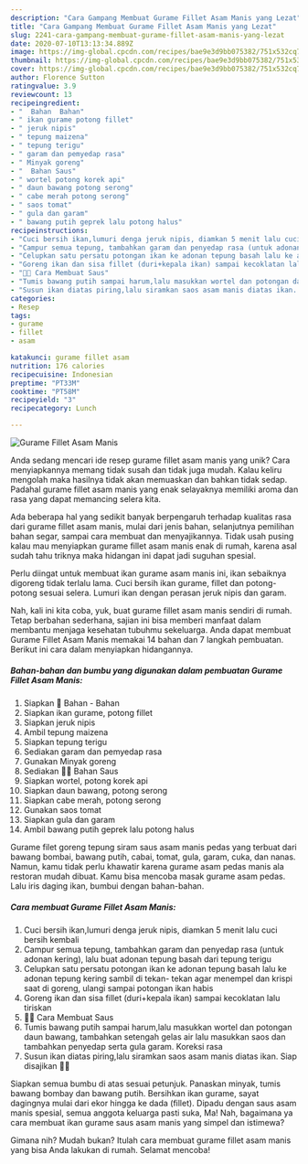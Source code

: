 ```yaml
---
description: "Cara Gampang Membuat Gurame Fillet Asam Manis yang Lezat"
title: "Cara Gampang Membuat Gurame Fillet Asam Manis yang Lezat"
slug: 2241-cara-gampang-membuat-gurame-fillet-asam-manis-yang-lezat
date: 2020-07-10T13:13:34.889Z
image: https://img-global.cpcdn.com/recipes/bae9e3d9bb075382/751x532cq70/gurame-fillet-asam-manis-foto-resep-utama.jpg
thumbnail: https://img-global.cpcdn.com/recipes/bae9e3d9bb075382/751x532cq70/gurame-fillet-asam-manis-foto-resep-utama.jpg
cover: https://img-global.cpcdn.com/recipes/bae9e3d9bb075382/751x532cq70/gurame-fillet-asam-manis-foto-resep-utama.jpg
author: Florence Sutton
ratingvalue: 3.9
reviewcount: 13
recipeingredient:
- "  Bahan  Bahan"
- " ikan gurame potong fillet"
- " jeruk nipis"
- " tepung maizena"
- " tepung terigu"
- " garam dan pemyedap rasa"
- " Minyak goreng"
- "  Bahan Saus"
- " wortel potong korek api"
- " daun bawang potong serong"
- " cabe merah potong serong"
- " saos tomat"
- " gula dan garam"
- " bawang putih geprek lalu potong halus"
recipeinstructions:
- "Cuci bersih ikan,lumuri denga jeruk nipis, diamkan 5 menit lalu cuci bersih kembali"
- "Campur semua tepung, tambahkan garam dan penyedap rasa (untuk adonan kering), lalu buat adonan tepung basah dari tepung terigu"
- "Celupkan satu persatu potongan ikan ke adonan tepung basah lalu ke adonan tepung kering sambil di tekan- tekan agar menempel dan krispi saat di goreng, ulangi sampai potongan ikan habis"
- "Goreng ikan dan sisa fillet (duri+kepala ikan) sampai kecoklatan lalu tiriskan"
- "🥣🥣 Cara Membuat Saus"
- "Tumis bawang putih sampai harum,lalu masukkan wortel dan potongan daun bawang, tambahkan setengah gelas air lalu masukkan saos dan tambahkan penyedap serta gula garam. Koreksi rasa"
- "Susun ikan diatas piring,lalu siramkan saos asam manis diatas ikan. Siap disajikan 🥰🥰"
categories:
- Resep
tags:
- gurame
- fillet
- asam

katakunci: gurame fillet asam 
nutrition: 176 calories
recipecuisine: Indonesian
preptime: "PT33M"
cooktime: "PT58M"
recipeyield: "3"
recipecategory: Lunch

---
```



![Gurame Fillet Asam Manis](https://img-global.cpcdn.com/recipes/bae9e3d9bb075382/751x532cq70/gurame-fillet-asam-manis-foto-resep-utama.jpg)

Anda sedang mencari ide resep gurame fillet asam manis yang unik? Cara menyiapkannya memang tidak susah dan tidak juga mudah. Kalau keliru mengolah maka hasilnya tidak akan memuaskan dan bahkan tidak sedap. Padahal gurame fillet asam manis yang enak selayaknya memiliki aroma dan rasa yang dapat memancing selera kita.

Ada beberapa hal yang sedikit banyak berpengaruh terhadap kualitas rasa dari gurame fillet asam manis, mulai dari jenis bahan, selanjutnya pemilihan bahan segar, sampai cara membuat dan menyajikannya. Tidak usah pusing kalau mau menyiapkan gurame fillet asam manis enak di rumah, karena asal sudah tahu triknya maka hidangan ini dapat jadi suguhan spesial.

Perlu diingat untuk membuat ikan gurame asam manis ini, ikan sebaiknya digoreng tidak terlalu lama. Cuci bersih ikan gurame, fillet dan potong-potong sesuai selera. Lumuri ikan dengan perasan jeruk nipis dan garam.


Nah, kali ini kita coba, yuk, buat gurame fillet asam manis sendiri di rumah. Tetap berbahan sederhana, sajian ini bisa memberi manfaat dalam membantu menjaga kesehatan tubuhmu sekeluarga. Anda dapat membuat Gurame Fillet Asam Manis memakai 14 bahan dan 7 langkah pembuatan. Berikut ini cara dalam menyiapkan hidangannya.

<!--inarticleads1-->

##### Bahan-bahan dan bumbu yang digunakan dalam pembuatan Gurame Fillet Asam Manis:

1. Siapkan  🐠 Bahan - Bahan
1. Siapkan  ikan gurame, potong fillet
1. Siapkan  jeruk nipis
1. Ambil  tepung maizena
1. Siapkan  tepung terigu
1. Sediakan  garam dan pemyedap rasa
1. Gunakan  Minyak goreng
1. Sediakan  🥣🥣 Bahan Saus
1. Siapkan  wortel, potong korek api
1. Siapkan  daun bawang, potong serong
1. Siapkan  cabe merah, potong serong
1. Gunakan  saos tomat
1. Siapkan  gula dan garam
1. Ambil  bawang putih geprek lalu potong halus


Gurame filet goreng tepung siram saus asam manis pedas yang terbuat dari bawang bombai, bawang putih, cabai, tomat, gula, garam, cuka, dan nanas. Namun, kamu tidak perlu khawatir karena gurame asam pedas manis ala restoran mudah dibuat. Kamu bisa mencoba masak gurame asam pedas. Lalu iris daging ikan, bumbui dengan bahan-bahan. 

<!--inarticleads2-->

##### Cara membuat Gurame Fillet Asam Manis:

1. Cuci bersih ikan,lumuri denga jeruk nipis, diamkan 5 menit lalu cuci bersih kembali
1. Campur semua tepung, tambahkan garam dan penyedap rasa (untuk adonan kering), lalu buat adonan tepung basah dari tepung terigu
1. Celupkan satu persatu potongan ikan ke adonan tepung basah lalu ke adonan tepung kering sambil di tekan- tekan agar menempel dan krispi saat di goreng, ulangi sampai potongan ikan habis
1. Goreng ikan dan sisa fillet (duri+kepala ikan) sampai kecoklatan lalu tiriskan
1. 🥣🥣 Cara Membuat Saus
1. Tumis bawang putih sampai harum,lalu masukkan wortel dan potongan daun bawang, tambahkan setengah gelas air lalu masukkan saos dan tambahkan penyedap serta gula garam. Koreksi rasa
1. Susun ikan diatas piring,lalu siramkan saos asam manis diatas ikan. Siap disajikan 🥰🥰


Siapkan semua bumbu di atas sesuai petunjuk. Panaskan minyak, tumis bawang bombay dan bawang putih. Bersihkan ikan gurame, sayat dagingnya mulai dari ekor hingga ke dada (fillet). Dipadu dengan saus asam manis spesial, semua anggota keluarga pasti suka, Ma! Nah, bagaimana ya cara membuat ikan gurame saus asam manis yang simpel dan istimewa? 

Gimana nih? Mudah bukan? Itulah cara membuat gurame fillet asam manis yang bisa Anda lakukan di rumah. Selamat mencoba!
